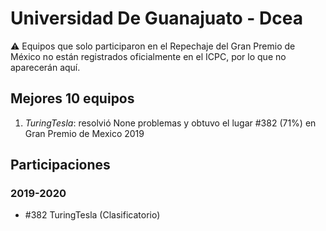 # Universidad De Guanajuato - Dcea

:warning: Equipos que solo participaron en el Repechaje del Gran Premio de México no están registrados oficialmente en el ICPC, por lo que no aparecerán aquí.

## Mejores 10 equipos

1. _TuringTesla_: resolvió None problemas y obtuvo el lugar #382 (71%) en Gran Premio de Mexico 2019

## Participaciones

### 2019-2020

- #382 TuringTesla (Clasificatorio)



